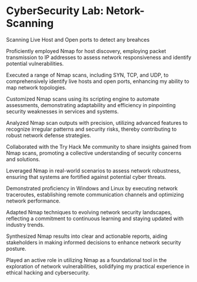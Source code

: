 # CyberSecurity Lab: Netork-Scanning
Scanning Live Host and Open ports to detect any breahces

Proficiently employed Nmap for host discovery, employing packet transmission to IP addresses to assess network responsiveness and identify potential vulnerabilities.

Executed a range of Nmap scans, including SYN, TCP, and UDP, to comprehensively identify live hosts and open ports, enhancing my ability to map network topologies.

Customized Nmap scans using its scripting engine to automate assessments, demonstrating adaptability and efficiency in pinpointing security weaknesses in services and systems.

Analyzed Nmap scan outputs with precision, utilizing advanced features to recognize irregular patterns and security risks, thereby contributing to robust network defense strategies.

Collaborated with the Try Hack Me community to share insights gained from Nmap scans, promoting a collective understanding of security concerns and solutions.

Leveraged Nmap in real-world scenarios to assess network robustness, ensuring that systems are fortified against potential cyber threats.

Demonstrated proficiency in Windows and Linux by executing network traceroutes, establishing remote communication channels and optimizing network performance.

Adapted Nmap techniques to evolving network security landscapes, reflecting a commitment to continuous learning and staying updated with industry trends.

Synthesized Nmap results into clear and actionable reports, aiding stakeholders in making informed decisions to enhance network security posture.

Played an active role in utilizing Nmap as a foundational tool in the exploration of network vulnerabilities, solidifying my practical experience in ethical hacking and cybersecurity.

